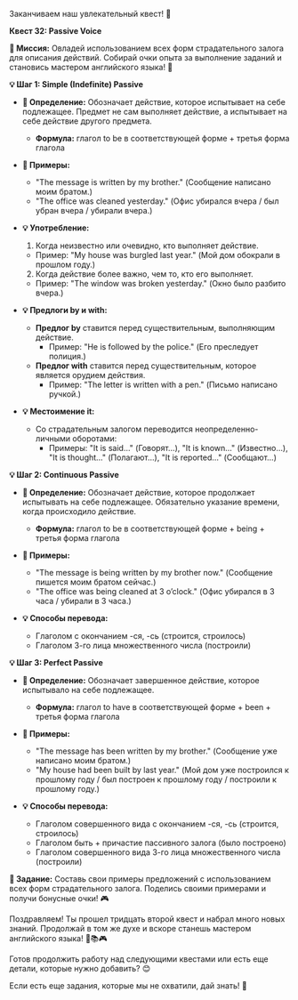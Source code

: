 Заканчиваем наш увлекательный квест! 🚀

**Квест 32: Passive Voice**

**🎯 Миссия:**
Овладей использованием всех форм страдательного залога для описания действий. Собирай очки опыта за выполнение заданий и становись мастером английского языка! 🌟

**💡 Шаг 1: Simple (Indefinite) Passive**
- **📜 Определение:** Обозначает действие, которое испытывает на себе подлежащее. Предмет не сам выполняет действие, а испытывает на себе действие другого предмета.
    - **Формула:** глагол to be в соответствующей форме + третья форма глагола

- **📝 Примеры:**
    - "The message is written by my brother." (Сообщение написано моим братом.)
    - "The office was cleaned yesterday." (Офис убирался вчера / был убран вчера / убирали вчера.)

- **💡 Употребление:**
    1. Когда неизвестно или очевидно, кто выполняет действие.
    - Пример: "My house was burgled last year." (Мой дом обокрали в прошлом году.)
    2. Когда действие более важно, чем то, кто его выполняет.
    - Пример: "The window was broken yesterday." (Окно было разбито вчера.)

- **💡 Предлоги by и with:**
    - **Предлог by** ставится перед существительным, выполняющим действие.
        - Пример: "He is followed by the police." (Его преследует полиция.)
    - **Предлог with** ставится перед существительным, которое является орудием действия.
        - Пример: "The letter is written with a pen." (Письмо написано ручкой.)

- **💡 Местоимение it:**
    - Со страдательным залогом переводится неопределенно-личными оборотами:
        - Примеры: "It is said…" (Говорят…), "It is known…" (Известно…), "It is thought…" (Полагают…), "It is reported…" (Сообщают…)

**💡 Шаг 2: Continuous Passive**
- **📜 Определение:** Обозначает действие, которое продолжает испытывать на себе подлежащее. Обязательно указание времени, когда происходило действие.
    - **Формула:** глагол to be в соответствующей форме + being + третья форма глагола

- **📝 Примеры:**
    - "The message is being written by my brother now." (Сообщение пишется моим братом сейчас.)
    - "The office was being cleaned at 3 o’clock." (Офис убирался в 3 часа / убирали в 3 часа.)

- **💡 Способы перевода:**
    - Глаголом с окончанием -ся, -сь (строится, строилось)
    - Глаголом 3-го лица множественного числа (построили)

**💡 Шаг 3: Perfect Passive**
- **📜 Определение:** Обозначает завершенное действие, которое испытывало на себе подлежащее.
    - **Формула:** глагол to have в соответствующей форме + been + третья форма глагола

- **📝 Примеры:**
    - "The message has been written by my brother." (Сообщение уже написано моим братом.)
    - "My house had been built by last year." (Мой дом уже построился к прошлому году / был построен к прошлому году / построили к прошлому году.)

- **💡 Способы перевода:**
    - Глаголом совершенного вида с окончанием -ся, -сь (строится, строилось)
    - Глаголом быть + причастие пассивного залога (было построено)
    - Глаголом совершенного вида 3-го лица множественного числа (построили)

**🧩 Задание:** Составь свои примеры предложений с использованием всех форм страдательного залога. Поделись своими примерами и получи бонусные очки! 🎮

Поздравляем! Ты прошел тридцать второй квест и набрал много новых знаний. Продолжай в том же духе и вскоре станешь мастером английского языка! 🌟📚🎮

Готов продолжить работу над следующими квестами или есть еще детали, которые нужно добавить? 😊

Если есть еще задания, которые мы не охватили, дай знать! 🚀